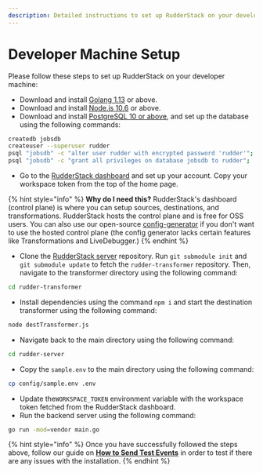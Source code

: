 ```yaml
---
description: Detailed instructions to set up RudderStack on your developer machine
---
```


# Developer Machine Setup

Please follow these steps to set up RudderStack on your developer machine:

* Download and install [Golang 1.13](https://golang.org/dl/) or above.
* Download and install [Node.js 10.6](https://nodejs.org/en/download/) or above.
* Download and install [PostgreSQL 10 or above](https://www.postgresql.org/download/), and set up the database using the following commands:

```bash
createdb jobsdb
createuser --superuser rudder
psql "jobsdb" -c "alter user rudder with encrypted password 'rudder'";
psql "jobsdb" -c "grant all privileges on database jobsdb to rudder";
```

* Go to the [RudderStack dashboard](https://app.rudderlabs.com/signup) and set up your account. Copy your workspace token from the top of the home page.

{% hint style="info" %}
**Why do I need this?** RudderStack's dashboard \(control plane\) is where you can setup sources, destinations, and transformations. RudderStack hosts the control plane and is free for OSS users. You can also use our open-source [config-generator](https://github.com/rudderlabs/config-generator) if you don't want to use the hosted control plane \(the config generator lacks certain features like Transformations and LiveDebugger.\)
{% endhint %}

* Clone the [RudderStack server](https://github.com/rudderlabs/rudder-server) repository. Run `git submodule init` and `git submodule update` to fetch the `rudder-transformer` repository. Then, navigate to the transformer directory using the following command:

```bash
cd rudder-transformer
```

* Install dependencies using the command `npm i` and start the destination transformer using the following command:

```bash
node destTransformer.js
```

* Navigate back to the main directory using the following command:

```bash
cd rudder-server
```

* Copy the `sample.env` to the main directory using the following command:

```bash
cp config/sample.env .env
```

* Update the`WORKSPACE_TOKEN` environment variable with the workspace token fetched from the RudderStack dashboard.
* Run the backend server using the following command:

```bash
go run -mod=vendor main.go
```

{% hint style="info" %}
Once you have successfully followed the steps above, follow our guide on [**How to Send Test Events**](https://docs.rudderstack.com/getting-started/installing-and-setting-up-rudderstack#how-to-send-test-events) in order to test if there are any issues with the installation.
{% endhint %}

